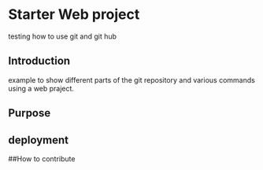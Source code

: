 # Starter Web project

testing how to use git and git hub

## Introduction

example to show different parts of the git repository and various commands using a web praject.

## Purpose

## deployment

##How to contribute